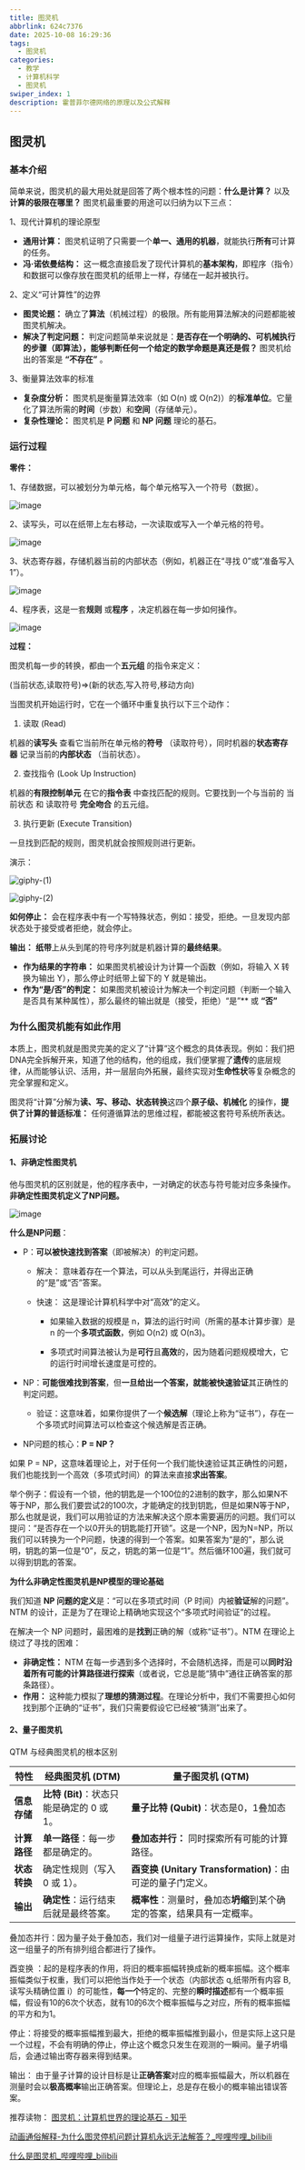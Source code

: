 ```yaml
---
title: 图灵机
abbrlink: 624c7376
date: 2025-10-08 16:29:36
tags:
  - 图灵机
categories:
  - 教学
  - 计算机科学
  - 图灵机
swiper_index: 1
description: 霍普菲尔德网络的原理以及公式解释
---
```

## 图灵机

### 基本介绍


简单来说，图灵机的最大用处就是回答了两个根本性的问题：**什么是计算？** 以及 **计算的极限在哪里？**
图灵机最重要的用途可以归纳为以下三点：

1、现代计算机的理论原型

   - **通用计算：** 图灵机证明了只需要一个**单一、通用的机器**，就能执行**所有**可计算的任务。
   - **冯·诺依曼结构：** 这一概念直接启发了现代计算机的**基本架构**，即程序（指令）和数据可以像存放在图灵机的纸带上一样，存储在一起并被执行。

2、定义“可计算性”的边界


- **图灵论题：** 确立了**算法**（机械过程）的极限。所有能用算法解决的问题都能被图灵机解决。
- **解决了判定问题：** 判定问题简单来说就是：**是否存在一个明确的、可机械执行的步骤（即算法），能够判断任何一个给定的数学命题是真还是假？** 图灵机给出的答案是 **“不存在”** 。


3、衡量算法效率的标准

- **复杂度分析：** 图灵机是衡量算法效率（如 O(n) 或 O(n2)）的**标准单位**。它量化了算法所需的**时间**（步数）和**空间**（存储单元）。
- **复杂性理论：** 图灵机是 **P 问题** 和 **NP 问题** 理论的基石。



### 运行过程





**零件：**

1、存储数据，可以被划分为单元格，每个单元格写入一个符号（数据）。

![image](https://github.com/moshiqiqian/picx-images-hosting/raw/master/图灵机/image.lw44170kd.png)

2、读写头，可以在纸带上左右移动，一次读取或写入一个单元格的符号。

![image](https://github.com/moshiqiqian/picx-images-hosting/raw/master/图灵机/image.41yfw4h71y.png)

3、状态寄存器，存储机器当前的内部状态（例如，机器正在“寻找 0”或“准备写入 1”）。

![image](https://github.com/moshiqiqian/picx-images-hosting/raw/master/图灵机/image.mghqdp67.png)

4、程序表，这是一套**规则** 或**程序** ，决定机器在每一步如何操作。

![image](https://github.com/moshiqiqian/picx-images-hosting/raw/master/图灵机/image.64e8k6gj5x.png)

**过程：**

图灵机每一步的转换，都由一个**五元组** 的指令来定义：

(当前状态,读取符号)⇒(新的状态,写入符号,移动方向)



当图灵机开始运行时，它在一个循环中重复执行以下三个动作：

1. 读取 (Read)

机器的**读写头** 查看它当前所在单元格的**符号** （读取符号），同时机器的**状态寄存器** 记录当前的**内部状态** （当前状态）。

2. 查找指令 (Look Up Instruction)

机器的**有限控制单元** 在它的**指令表** 中查找匹配的规则。它要找到一个与当前的 当前状态 和 读取符号 **完全吻合** 的五元组。

3. 执行更新 (Execute Transition)

一旦找到匹配的规则，图灵机就会按照规则进行更新。



演示：

![giphy-(1)](https://github.com/moshiqiqian/picx-images-hosting/raw/master/图灵机/giphy-(1).4ubbdv02ow.gif)

![giphy-(2)](https://github.com/moshiqiqian/picx-images-hosting/raw/master/图灵机/giphy-(2).4xuxbku1up.gif)

**如何停止：** 会在程序表中有一个写特殊状态，例如：接受，拒绝。一旦发现内部状态处于接受或者拒绝，就会停止。

**输出：** **纸带**上从头到尾的符号序列就是机器计算的**最终结果**。

- **作为结果的字符串：** 如果图灵机被设计为计算一个函数（例如，将输入 X 转换为输出 Y），那么停止时纸带上留下的 Y 就是输出。
- **作为“是/否”的判定：** 如果图灵机被设计为解决一个判定问题（判断一个输入是否具有某种属性），那么最终的输出就是（接受，拒绝）“是”** 或 **“否”**

### 为什么图灵机能有如此作用

本质上，图灵机就是图灵完美的定义了“计算”这个概念的具体表现。例如：我们把DNA完全拆解开来，知道了他的结构，他的组成，我们便掌握了**遗传**的底层规律，从而能够认识、活用，并一层层向外拓展，最终实现对**生命性状**等复杂概念的完全掌握和定义。

图灵将“计算”分解为**读、写、移动、状态转换**这四个**原子级、机械化** 的操作，**提供了计算的普适标准：** 任何遵循算法的思维过程，都能被这套符号系统所表达。



### 拓展讨论

#### 1、非确定性图灵机

他与图灵机的区别就是，他的程序表中，一对确定的状态与符号能对应多条操作。**非确定性图灵机定义了NP问题。**

![image](https://github.com/moshiqiqian/picx-images-hosting/raw/master/图灵机/image.2yyql8pcyd.png)

**什么是NP问题**：

- P：**可以被快速找到答案**（即被解决）的判定问题。

  - 解决： 意味着存在一个算法，可以从头到尾运行，并得出正确的“是”或“否”答案。

  - 快速： 这是理论计算机科学中对“高效”的定义。
    - 如果输入数据的规模是 n，算法的运行时间（所需的基本计算步骤）是 n 的一个**多项式函数**，例如 O(n2) 或 O(n3)。

    - 多项式时间算法被认为是**可行**且**高效**的，因为随着问题规模增大，它的运行时间增长速度是可控的。





- NP：**可能很难找到答案**，但**一旦给出一个答案，就能被快速验证**其正确性的判定问题。

  - 验证：这意味着，如果你提供了一个**候选解**（理论上称为“证书”），存在一个多项式时间算法可以检查这个候选解是否正确。

    


- NP问题的核心：**P = NP？**

如果 P = NP，这意味着理论上，对于任何一个我们能快速验证其正确性的问题，我们也能找到一个高效（多项式时间）的算法来直接**求出答案**。

举个例子：假设有一个锁，他的钥匙是一个100位的2进制的数字，那么如果N不等于NP，那么我们要尝试2的100次，才能确定的找到钥匙，但是如果N等于NP，那么也就是说，我们可以用验证的方法来解决这个原本需要遍历的问题。我们可以提问：“是否存在一个以0开头的钥匙能打开锁”。这是一个NP，因为N=NP，所以我们可以转换为一个P问题，快速的得到一个答案。如果答案为“是的”，那么说明，钥匙的第一位是“0”，反之，钥匙的第一位是“1”。然后循环100遍，我们就可以得到钥匙的答案。

**为什么非确定性图灵机是NP模型的理论基础**

我们知道 **NP 问题的定义**是：“可以在多项式时间（P 时间）内被**验证**解的问题”。NTM 的设计，正是为了在理论上精确地实现这个“多项式时间验证”的过程。

在解决一个 NP 问题时，最困难的是**找到**正确的解（或称“证书”）。NTM 在理论上绕过了寻找的困难：

- **非确定性：** NTM 在每一步遇到多个选择时，不会随机选择，而是可以**同时沿着所有可能的计算路径进行探索**（或者说，它总是能“猜中”通往正确答案的那条路径）。
- **作用：** 这种能力模拟了**理想的猜测过程**。在理论分析中，我们不需要担心如何找到那个正确的“证书”，我们只需要假设它已经被“猜测”出来了。



#### 2、量子图灵机

QTM 与经典图灵机的根本区别

| 特性         | 经典图灵机 (DTM)                          | **量子图灵机 (QTM)**                                         |
| ------------ | ----------------------------------------- | ------------------------------------------------------------ |
| **信息存储** | **比特 (Bit)**：状态只能是确定的 0 或 1。 | **量子比特 (Qubit)**：状态是0，1叠加态                       |
| **计算路径** | **单一路径**：每一步都是确定的。          | **叠加态并行：** 同时探索所有可能的计算路径。                |
| **状态转换** | 确定性规则（写入 0 或 1）。               | **酉变换 (Unitary Transformation)**：由可逆的量子门定义。    |
| **输出**     | **确定性**：运行结束后就是最终答案。      | **概率性**：测量时，叠加态**坍缩**到某个确定的答案，结果具有一定概率。 |

叠加态并行：因为量子处于叠加态，我们对一组量子进行运算操作，实际上就是对这一组量子的所有排列组合都进行了操作。

酉变换 ：起的是程序表的作用，将旧的概率振幅转换成新的概率振幅。这个概率振幅类似于权重，我们可以把他当作处于一个状态（内部状态 q,纸带所有内容 B,读写头精确位置 i）的可能性，**每一个**特定的、完整的**瞬时描述**都有一个概率振幅，假设有10的6次个状态，就有10的6次个概率振幅与之对应，所有的概率振幅的平方和为1。

停止：将接受的概率振幅推到最大，拒绝的概率振幅推到最小，但是实际上这只是一个过程，不会有明确的停止，停止这个概念只发生在观测的一瞬间。量子坍塌后，会通过输出寄存器来得到结果。

输出： 由于量子计算的设计目标是让**正确答案**对应的概率振幅最大，所以机器在测量时会以**极高概率**输出正确答案。但理论上，总是存在极小的概率输出错误答案。

推荐读物：
[图灵机：计算机世界的理论基石 - 知乎](https://zhuanlan.zhihu.com/p/135251031)

[动画通俗解释-为什么图灵停机问题计算机永远无法解答？_哔哩哔哩_bilibili](https://www.bilibili.com/video/BV1qb41187AG/?spm_id_from=333.337.search-card.all.click&vd_source=e1c514d755d6cfe6f8dadfb0258b9d07)

[什么是图灵机_哔哩哔哩_bilibili](https://www.bilibili.com/video/BV1br4y1N762/?spm_id_from=333.337.search-card.all.click&vd_source=e1c514d755d6cfe6f8dadfb0258b9d07)









